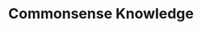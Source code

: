 ---
title: "Commonsense Knowledge"

categories: ['']

tags: ['Commonsense', 'Knowledge']

arwords: 'المعرفة الفطرية'

arexps: []

enwords: ['Commonsense Knowledge']

enexps: []

arlexicons: 'ع'

enlexicons: 'C'

authors: ['Ruqayya Roshdy']

translators: ['']

citations: 'العربية والذكاء الاصطناعي'

sources: 'مركز الملك عبدالله بن عبدالعزيز الدولي لخدمة اللغة العربية'

word: "true"

slug: ""
---